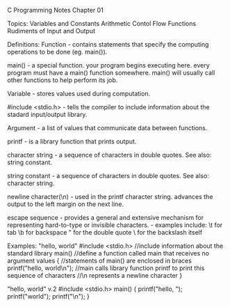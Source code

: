 C Programming Notes
Chapter 01

Topics:
Variables and Constants
Arithmetic
Contol Flow
Functions
Rudiments of Input and Output

Definitions:
Function				- contains statements that specify the computing operations to be done (eg. main()).

main()					- a special function. your program begins executing here. every program must have a main()
						  function somewhere. main() will usually call other functions to help perform its job.

Variable				- stores values used during computation.

#include <stdio.h>		- tells the compiler to include information about the stadard input/output library.

Argument				- a list of values that communicate data between functions.

printf					- is a library function that prints output.

character string		- a sequence of characters in double quotes. See also: string constant.

string constant			- a sequence of characters in double quotes. See also: character string.

newline character(\n)	- used in the printf character string. advances the output to the left margin on the next line.

escape sequence			- provides a general and extensive mechanism for representing hard-to-type or invisible characters.
						- examples include: \t for tab \b for backspace \" for the double quote \\ for the backslash itself

Examples:
"hello, world"
#include <stdio.h>				//include information about the standard library
main()							//define a function called main that receives no argument values
{								//statements of main() are enclosed in braces
	printf("hello, world\n");	//main calls library function printf to print this sequence of characters
								//\n represents a newline character
}

"hello, world" v.2
#include <stdio.h>
main()
{
	printf("hello, ");
	printf("world");
	printf("\n");
}
